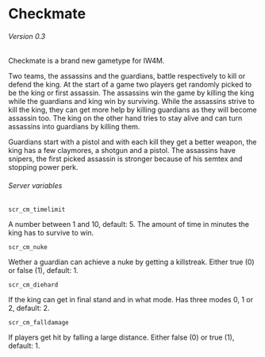 Checkmate
=========
###### Version 0.3

Checkmate is a brand new gametype for IW4M.

Two teams, the assassins and the guardians, battle respectively to kill or defend the king.
At the start of a game two players get randomly picked to be the king or first assassin.
The assassins win the game by killing the king while the guardians and king win by surviving.
While the assassins strive to kill the king, they can get more help by killing guardians as they will become assassin too.
The king on the other hand tries to stay alive and can turn assassins into guardians by killing them.

Guardians start with a pistol and with each kill they get a better weapon, the king has a few claymores, a shotgun and a pistol.
The assassins have snipers, the first picked assassin is stronger because of his semtex and stopping power perk.

###### Server variables

    scr_cm_timelimit

A number between 1 and 10, default: 5.
The amount of time in minutes the king has to survive to win.

    scr_cm_nuke

Wether a guardian can achieve a nuke by getting a killstreak.
Either true (0) or false (1), default: 1.

    scr_cm_diehard

If the king can get in final stand and in what mode.
Has three modes 0, 1 or 2, default: 2.

    scr_cm_falldamage

If players get hit by falling a large distance.
Either false (0) or true (1), default: 1.
